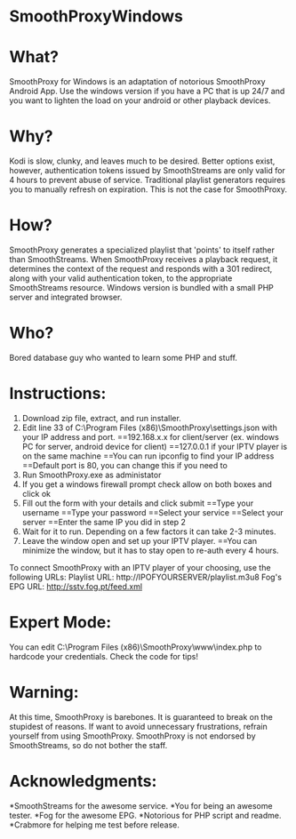 # SmoothProxyWindows

# What?
SmoothProxy for Windows is an adaptation of notorious SmoothProxy Android App. Use the windows version if you have a PC that is up 24/7 and you want to lighten the load on your android or other playback devices. 

# Why?
Kodi is slow, clunky, and leaves much to be desired. Better options exist, however, authentication tokens issued by SmoothStreams are only valid for 4 hours to prevent abuse of service. Traditional playlist generators requires you to manually refresh on expiration. This is not the case for SmoothProxy.

# How?
SmoothProxy generates a specialized playlist that 'points' to itself rather than SmoothStreams. When SmoothProxy receives a playback request, it determines the context of the request and responds with a 301 redirect, along with your valid authentication token, to the appropriate SmoothStreams resource. Windows version is bundled with a small PHP server and integrated browser. 

# Who?
Bored database guy who wanted to learn some PHP and stuff. 

# Instructions:
1. Download zip file, extract, and run installer.
2. Edit line 33 of C:\Program Files (x86)\SmoothProxy\settings.json with your IP address and port.
 ==192.168.x.x for client/server (ex. windows PC for server, android device for client)
 ==127.0.0.1 if your IPTV player is on the same machine
 ==You can run ipconfig to find your IP address
 ==Default port is 80, you can change this if you need to
3. Run SmoothProxy.exe as administator
4. If you get a windows firewall prompt check allow on both boxes and click ok
5. Fill out the form with your details and click submit
 ==Type your username
 ==Type your password
 ==Select your service
 ==Select your server
 ==Enter the same IP you did in step 2
6. Wait for it to run. Depending on a few factors it can take 2-3 minutes. 
7. Leave the window open and set up your IPTV player.
 ==You can minimize the window, but it has to stay open to re-auth every 4 hours. 

To connect SmoothProxy with an IPTV player of your choosing, use the following URLs:
Playlist URL: http://IPOFYOURSERVER/playlist.m3u8
Fog's EPG URL: http://sstv.fog.pt/feed.xml

# Expert Mode:
You can edit C:\Program Files (x86)\SmoothProxy\www\index.php to hardcode your credentials. Check the code for tips!

# Warning:
At this time, SmoothProxy is barebones. It is guaranteed to break on the stupidest of reasons. If want to avoid unnecessary frustrations, refrain yourself from using SmoothProxy. SmoothProxy is not endorsed by SmoothStreams, so do not bother the staff.

# Acknowledgments:
*SmoothStreams for the awesome service.
*You for being an awesome tester.
*Fog for the awesome EPG.
*Notorious for PHP script and readme.
*Crabmore for helping me test before release.
